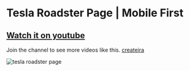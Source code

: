 # Tesla Roadster Page | Mobile First
## [Watch it on youtube](https://www.youtube.com/channel/UCUu_kAZZ22q1qDEnTU6AosQ)


Join the channel to see more videos like this. [createira](https://www.youtube.com/channel/UCUu_kAZZ22q1qDEnTU6AosQ)

![tesla roadster page]()
